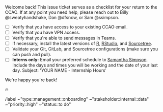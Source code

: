 Welcome back! This issue ticket serves as a checklist for your return to the CCAO. If at any point you need help, please reach out to Billy @sweatyhandshake, Dan @dfsnow, or Sam @ssimpson.

- [ ] Verify that you have access to your existing CCAO email.
- [ ] Verify that you have VPN access.
- [ ] Verify that you're able to send messages in Teams.
- [ ] If necessary, install the latest versions of [R](https://cloud.r-project.org/), [RStudio](https://rstudio.com/products/rstudio/download/#download), and [Sourcetree](https://www.sourcetreeapp.com/).
- [ ] Validate your Git, GitLab, and Sourcetree configurations (make sure you can push and pull).
- [ ] **Interns only:** Email your preferred schedule to [Samantha Simpson](mailto:ssimpson@cookcountyassessor.com). Include the days and times you will be working and the date of your last day. Subject: 'YOUR NAME - Internship Hours'

We're happy you're back!

:fire:

/label ~"type::management::onboarding" ~"stakeholder::internal::data" ~"priority::high" ~"status::to do"
